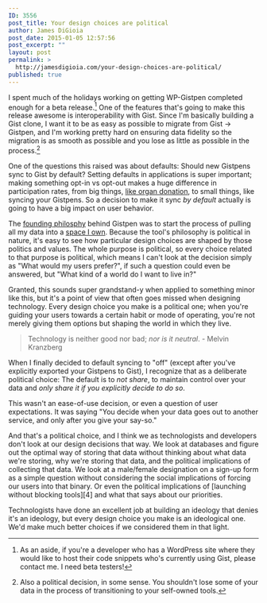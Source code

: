 ```yaml
---
ID: 3556
post_title: Your design choices are political
author: James DiGioia
post_date: 2015-01-05 12:57:56
post_excerpt: ""
layout: post
permalink: >
  http://jamesdigioia.com/your-design-choices-are-political/
published: true
---
```

I spent much of the holidays working on getting WP-Gistpen completed enough for a beta release.[^1] One of the features that's going to make this release awesome is interoperability with Gist. Since I'm basically building a Gist clone, I want it to be as easy as possible to migrate from Gist -> Gistpen, and I'm working pretty hard on ensuring data fidelity so the migration is as smooth as possible and you lose as little as possible in the process.[^2]

One of the questions this raised was about defaults: Should new Gistpens sync to Gist by default? Setting defaults in applications is super important; making something opt-in vs opt-out makes a huge difference in participation rates, from big things, [like organ donation][1], to small things, like syncing your Gistpens. So a decision to make it sync *by default* actually is going to have a big impact on user behavior.

The [founding philosphy][2] behind Gistpen was to start the process of pulling all my data into a [space I own][3]. Because the tool's philosophy is political in nature, it's easy to see how particular design choices are shaped by those politics and values. The whole purpose is political, so every choice related to that purpose is political, which means I can't look at the decision simply as "What would my users prefer?", if such a question could even be answered, but "What kind of a world do I want to live in?"

Granted, this sounds super grandstand-y when applied to something minor like this, but it's a point of view that often goes missed when designing technology. Every design choice you make is a political one; when you're guiding your users towards a certain habit or mode of operating, you're not merely giving them options but shaping the world in which they live.

> Technology is neither good nor bad; *nor is it neutral*. - Melvin Kranzberg

When I finally decided to default syncing to "off" (except after you've explicitly exported your Gistpens to Gist), I recognize that as a deliberate political choice: The default is to *not share*, to maintain control over your data and *only share it if you explicitly decide to do so*.

This wasn't an ease-of-use decision, or even a question of user expectations. It was saying "You decide when your data goes out to another service, and only after you give your say-so."

And that's a political choice, and I think we as technologists and developers don't look at our design decisions that way. We look at databases and figure out the optimal way of storing that data without thinking about what data we're storing, why we're storing that data, and the political implications of collecting that data. We look at a male/female designation on a sign-up form as a simple question without considering the social implications of forcing our users into that binary. Or even the political implications of \[launching without blocking tools\]\[4\] and what that says about our priorities.

Technologists have done an excellent job at building an ideology that denies it's an ideology, but every design choice you make is an ideological one. We'd make much better choices if we considered them in that light.

[^1]:    
    As an aside, if you're a developer who has a WordPress site where they would like to host their code snippets who's currently using Gist, please contact me. I need beta testers!

[^2]:    
    Also a political decision, in some sense. You shouldn't lose some of your data in the process of transitioning to your self-owned tools.

 [1]: http://www.nytimes.com/2009/09/27/business/economy/27view.html
 [2]: http://jamesdigioia.com/new-project-wp-gistpen/
 [3]: http://jamesdigioia.com/thread/the-case-for-our-digital-space/